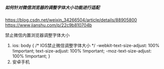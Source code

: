 ##### 如何针对微信浏览器的调整字体大小功能进行适配
https://blog.csdn.net/weixin_34266504/article/details/88905800
https://www.jianshu.com/p/22c9b810704b

禁止微信内置浏览器调整字体大小
1. ios:
body { /* IOS禁止微信调整字体大小 */
  -webkit-text-size-adjust: 100% !important;
  text-size-adjust: 100% !important;
  -moz-text-size-adjust: 100% !important;
}
2. 安卓手机

<script>
  (function() {
      if (typeof WeixinJSBridge == "object" && typeof WeixinJSBridge.invoke == "function") {
          handleFontSize();
      } else {
          if (document.addEventListener) {
              document.addEventListener("WeixinJSBridgeReady", handleFontSize, false);
          } else if (document.attachEvent) {
              document.attachEvent("WeixinJSBridgeReady", handleFontSize);
              document.attachEvent("onWeixinJSBridgeReady", handleFontSize);  }
      }
      function handleFontSize() {
          // 设置网页字体为默认大小
          WeixinJSBridge.invoke('setFontSizeCallback', { 'fontSize' : 0 });
          // 重写设置网页字体大小的事件
          WeixinJSBridge.on('menu:setfont', function() {
              WeixinJSBridge.invoke('setFontSizeCallback', { 'fontSize' : 0 });
          });
      }
  })();
</script>

